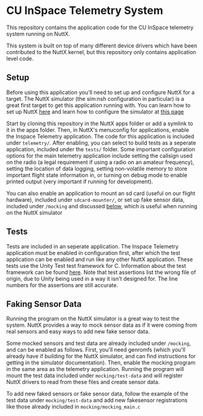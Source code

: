 # CU InSpace Telemetry System

This repository contains the application code for the CU InSpace telemetry system running on NuttX.

This system is built on top of many different device drivers which have been contributed to the NuttX kernel, but this
repository only contains application level code.

## Setup

Before using this application you'll need to set up and configure NuttX for a target. The NuttX simulator (the sim:nsh
configuration in particular) is a great first target to get this application running with. You can learn how to set up NuttX 
[here](https://nuttx.apache.org/docs/latest/index.html) and learn how to configure the simulator at 
[this page](https://nuttx.apache.org/docs/latest/guides/simulator.html)

Start by cloning this repository in the NuttX apps folder or add a symlink to it in the apps folder. Then, in
NuttX's menuconfig for applications, enable the Inspace Telemetry application. The code for this application is included under
`telemetry/`. After enabling, you can select to build tests as a seperate application, included under the `tests/` folder.
Some important configuration options for the main telemetry application include setting the callsign used on the radio
(a legal requirement if using a radio on an amateur frequency), setting the location of data logging, setting non-volatile
memory to store important flight state information in, or turning on debug mode to enable printed output (very important if running for development).

You can also enable an application to mount an sd card (useful on our flight hardware), included under `sdcard-mounter/`,
or set up fake sensor data, included under `/mocking` and discussed [below](#faking-sensor-data), which is useful when running
on the NuttX simulator

## Tests

Tests are included in an seperate application. The Inspace Telemetry application must be enabled in configuration first, after which the test 
application can be enabled and run like any other NuttX application. These tests use the Unity Test test framework for C. Information about the
test framework can be found [here](https://github.com/ThrowTheSwitch/Unity). Note that test assertions list the wrong file of origin, due to 
Unity being used in a way it isn't designed for. The line numbers for the assertions are still accurate.

## Faking Sensor Data

Running the program on the NuttX simulator is a great way to test the system. NuttX provides a way to mock sensor data as if it were
coming from real sensors and easy ways to add new fake sensor data.

Some mocked sensors and test data are already included under `/mocking`, and can be enabled as follows. First, you'll need genromfs
(which you'll already have if building for the NuttX simulator, and can find instructions for getting in the simulator documentation).
Then, enable the mocking program in the same area as the telemetry application. Running the program will mount the test data included 
under `mocking/test-data` and will register NuttX drivers to read from these files and create sensor data.

To add new faked sensors or fake sensor data, follow the example of the test data under `mocking/test-data` and add new fakesensor registrations
like those already included in `mocking/mocking_main.c`

